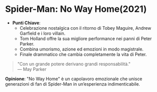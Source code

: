 # Spider-Man: No Way Home(2021)

- **Punti Chiave**: 
  - Celebrazione nostalgica con il ritorno di Tobey Maguire, Andrew Garfield e i loro villain.
  - Tom Holland offre la sua migliore performance nei panni di Peter Parker.
  - Combina umorismo, azione ed emozioni in modo magistrale.
  - Finale drammatico che cambia completamente la vita di Peter.

> "Con un grande potere derivano grandi responsabilità."  
> — May Parker

**Opinione**: "No Way Home" è un capolavoro emozionale che unisce generazioni di fan di Spider-Man in un’esperienza indimenticabile.
